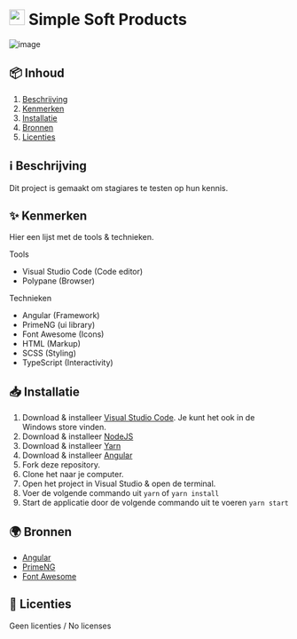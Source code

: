 <h1>
  <img src="https://user-images.githubusercontent.com/47314813/214880490-f9031164-14f2-485c-9e3a-d1fe5c9c40d7.png" style="height: 1em;">
  <span>Simple Soft Products</span>
</h1>

![image](https://user-images.githubusercontent.com/47314813/215800152-54b09dc0-82ae-4449-8dca-4b4970a68e51.png)


<h2 id="inhoud">📦 Inhoud</h2>

<ol>
  <li>
    <a href="#beschrijving">Beschrijving</a>
  </li>
  <li>
    <a href="#kenmerken">Kenmerken</a>
  </li>
  <li>
    <a href="#installatie">Installatie</a>
  </li>
  <li>
    <a href="#bronnen">Bronnen</a>
  </li>
  <li>
    <a href="#licenties">Licenties</a>
  </li>
</ol>


<h2 id="beschrijving">ℹ️ Beschrijving</h2>

Dit project is gemaakt om stagiares te testen op hun kennis.

<h2 id="kenmerken">✨ Kenmerken</h2>

Hier een lijst met de tools & technieken.

Tools
- Visual Studio Code (Code editor)
- Polypane (Browser)

Technieken
- Angular (Framework)
- PrimeNG (ui library)
- Font Awesome (Icons)
- HTML (Markup)
- SCSS (Styling)
- TypeScript (Interactivity)

<h2 id="installatie">📥 Installatie</h2>

1. Download & installeer [Visual Studio Code](https://code.visualstudio.com/). Je kunt het ook in de Windows store vinden.
2. Download & installeer [NodeJS](https://nodejs.org/)
3. Download & installeer [Yarn](https://yarnpkg.com/getting-started/install)
4. Download & installeer [Angular](https://angular.io/guide/setup-local)
5. Fork deze repository.
6. Clone het naar je computer.
7. Open het project in Visual Studio & open de terminal.
8. Voer de volgende commando uit `yarn` of `yarn install`
9. Start de applicatie door de volgende commando uit te voeren `yarn start`

<h2 id="bronnen">🌍 Bronnen</h2>

- [Angular](https://angular.io/)
- [PrimeNG](https://primeng.org/)
- [Font Awesome](https://fontawesome.com/)

<h2 id="licenties">🪪 Licenties</h2>

Geen licenties / No licenses
